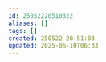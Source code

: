```yaml
---
id: 25052220510322
aliases: []
tags: []
created: 250522 20:51:03
updated: 2025-06-10T06:33
---
```


